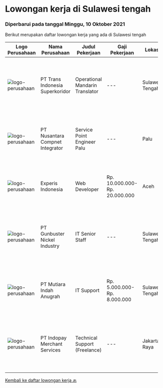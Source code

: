 
  # Lowongan kerja di Sulawesi tengah

  ### Diperbarui pada tanggal Minggu, 10 Oktober 2021

  Berikut merupakan daftar lowongan kerja yang ada di Sulawesi tengah

  |Logo Perusahaan | Nama Perusahaan | Judul Pekerjaan | Gaji Pekerjaan | Lokasi | Deskripsi | Tanggal diunggah | Pranala |
  | -------------- | --------------- | --------------- | --------- | --------- | -------------- | ------- | ----------- |
  |![logo-perusahaan](https://image-service-cdn.seek.com.au/5be311389bd052cf394281901f855710711627ba/ee4dce1061f3f616224767ad58cb2fc751b8d2dc)|PT Trans Indonesia Superkoridor|Operational Mandarin Translator|---|Sulawesi Tengah|Job Descripstions Assist Manager to Communicate and Coordinate with Customer Translating documents from Mandarin to Bahasa and from Bahasa Indonesia...|Kamis, 07 Oktober 2021|https://www.jobstreet.co.id/id/job/operational-mandarin-translator-3636314?token=0~7e2d3d19-5ae2-48f5-b5d6-7d2936aa6cf8&sectionRank=1&jobId=jobstreet-id-job-3636314|
|![logo-perusahaan](https://image-service-cdn.seek.com.au/faf1379cb2f8ff5c87162dc20c60c0d2f63dba1c/ee4dce1061f3f616224767ad58cb2fc751b8d2dc)|PT Nusantara Compnet Integrator|Service Point Engineer Palu|---|Palu|Kualifikasi: Pendidikan minimal S1 Teknik Komputer, Ilmu Komputer, Teknik Informatika atau Ilmu Komputer lainnya Memiliki pengalaman minimal 1 tahun,...|Sabtu, 09 Oktober 2021|https://www.jobstreet.co.id/id/job/service-point-engineer-palu-3644281?token=0~7e2d3d19-5ae2-48f5-b5d6-7d2936aa6cf8&sectionRank=2&jobId=jobstreet-id-job-3644281|
|![logo-perusahaan](https://image-service-cdn.seek.com.au/314ed38ba58cf54b5555f434a5bf338661292eb7/ee4dce1061f3f616224767ad58cb2fc751b8d2dc)|Experis Indonesia|Web Developer|Rp. 10.000.000-Rp. 20.000.000|Aceh|On behalf of our client, we are looking for a Web Developer with these following details: Responsibilities: Website and software application...|Rabu, 06 Oktober 2021|https://www.jobstreet.co.id/id/job/web-developer-3649693?token=0~7e2d3d19-5ae2-48f5-b5d6-7d2936aa6cf8&sectionRank=3&jobId=jobstreet-id-job-3649693|
|![logo-perusahaan](https://image-service-cdn.seek.com.au/b5064dcc65945b6a538802803c5c7964bea2108f/ee4dce1061f3f616224767ad58cb2fc751b8d2dc)|PT Gunbuster Nickel Industry|IT Senior Staff|---|Sulawesi Tengah|Qualifications : Minimun D3 Information Technology/ Information Systems / related field ; Minimum 3-4 years experience in mining industry ; Minimum...|Senin, 20 September 2021|https://www.jobstreet.co.id/id/job/it-senior-staff-3633457?token=0~7e2d3d19-5ae2-48f5-b5d6-7d2936aa6cf8&sectionRank=4&jobId=jobstreet-id-job-3633457|
|![logo-perusahaan](https://image-service-cdn.seek.com.au/b0146ca1bff62016b08761a93c013267e0643d14/ee4dce1061f3f616224767ad58cb2fc751b8d2dc)|PT Mutiara Indah Anugrah|IT Support|Rp. 5.000.000-Rp. 8.000.000|Sulawesi Tengah|JOB DESCRIPTION: Responsible for operation and maintenance of IT General, Strong in network infrastructure and IT system as requested  Maintain...|Rabu, 15 September 2021|https://www.jobstreet.co.id/id/job/it-support-3628766?token=0~7e2d3d19-5ae2-48f5-b5d6-7d2936aa6cf8&sectionRank=5&jobId=jobstreet-id-job-3628766|
|![logo-perusahaan](https://image-service-cdn.seek.com.au/d121f42b9bb792fd59f63f86da3bf9814e0334b9/ee4dce1061f3f616224767ad58cb2fc751b8d2dc)|PT Indopay Merchant Services|Technical Support (Freelance)|---|Jakarta Raya|Deskripsi pekerjaan: Melakukan pengecekan mesin EDC Memastikan kondisi mesin tersebut Memberikan pengarahan dan training atas penggunaan mesin EDC...|Senin, 13 September 2021|https://www.jobstreet.co.id/id/job/technical-support-freelance-3626491?token=0~7e2d3d19-5ae2-48f5-b5d6-7d2936aa6cf8&sectionRank=6&jobId=jobstreet-id-job-3626491|


  [Kembali ke daftar lowongan kerja 🔙](../README.md#daftar-lowongan-kerja)
  
